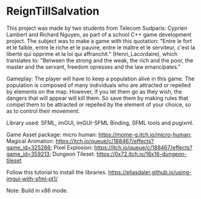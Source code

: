 # ReignTillSalvation
This project was made by two students from Telecom Sudparis: Cyprien Lambert and Richard Nguyen,
as part of a school C++ game development project. The subject was to make a game with this quotation: "Entre le fort et le faible, entre le riche et le pauvre, entre le maître et le serviteur, c'est la liberté qui opprime et la loi qui affranchit." (Henri_Lacordaire), which translates to: "Between the strong and the weak, the rich and the poor, the master and the servant, freedom opresses and the law emancipates."

Gameplay:
The player will have to keep a population alive in this game. The population is composed of many individuals who are attracted or repelled by elements on the map. However, if you let them go as they wish, the dangers that will appear will kill them. So save them by making rules that compel them to be attracted or repelled by the element of your choice, so as to control their movement.

Library used: SFML, imGUI, imGUI-SFML Binding, SFML tools and pugixml.

Game Asset package:
micro human: https://mome-g.itch.io/micro-human;
Magical Animation: https://itch.io/queue/c/188467/effects?game_id=325286;
Pixel Explosion: https://itch.io/queue/c/188467/effects?game_id=359213;
Dungeon Tileset: https://0x72.itch.io/16x16-dungeon-tileset


Follow this tutorial to install the libraries.
https://eliasdaler.github.io/using-imgui-with-sfml-pt1/

Note: Build in x86 mode.
